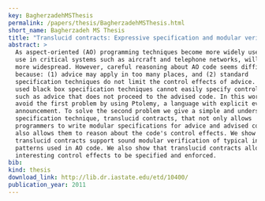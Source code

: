 ```yaml
---
key: BagherzadehMSThesis
permalink: /papers/thesis/BagherzadehMSThesis.html
short_name: Bagherzadeh MS Thesis
title: "Translucid contracts: Expressive specification and modular verification of aspect oriented interfaces"
abstract: >
  As aspect-oriented (AO) programming techniques become more widely used, their
  use in critical systems such as aircraft and telephone networks, will become
  more widespread. However, careful reasoning about AO code seems difficult
  because: (1) advice may apply in too many places, and (2) standard
  specification techniques do not limit the control effects of advice. Commonly
  used black box specification techniques cannot easily specify control effects,
  such as advice that does not proceed to the advised code. In this work we
  avoid the first problem by using Ptolemy, a language with explicit event
  announcement. To solve the second problem we give a simple and understandable
  specification technique, translucid contracts, that not only allows
  programmers to write modular specifications for advice and advised code, but
  also allows them to reason about the code's control effects. We show that
  translucid contracts support sound modular verification of typical interaction
  patterns used in AO code. We also show that translucid contracts allow
  interesting control effects to be specified and enforced.
bib:
kind: thesis
download_link: http://lib.dr.iastate.edu/etd/10400/
publication_year: 2011
---
```

